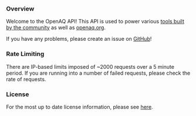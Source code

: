 ### Overview

Welcome to the OpenAQ API! This API is used to power various [tools built by the community](https://openaq.org/#/community) as well as [openaq.org](https://openaq.org).

If you have any problems, please create an issue on [GitHub](https://github.com/openaq/openaq-api/issues)!

### Rate Limiting

There are IP-based limits imposed of ~2000 requests over a 5 minute period. If you are running into a number of failed requests, please check the rate of requests.

### License

For the most up to date license information, please see [here](https://github.com/openaq/openaq-api/blob/develop/LICENSE.md).